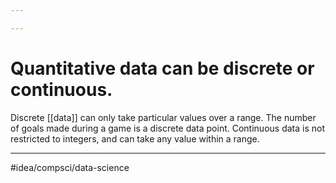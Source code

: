 ```yaml
---

---
```

# Quantitative data can be discrete or continuous.
Discrete [[data]] can only take particular values over a range. The number of goals made during a game is a discrete data point. 
Continuous data is not restricted to integers, and can take any value within a range. 

---
#idea/compsci/data-science 
